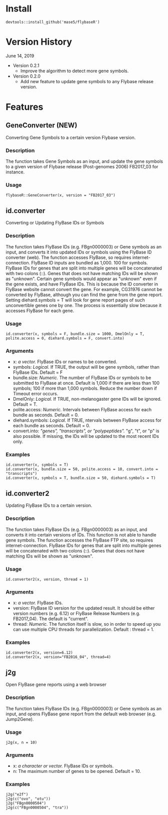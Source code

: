 # Install

```
devtools::install_github('mase5/flybaseR')
```

# Version History

June 14, 2019

* Version 0.2.1
    * Improve the algorithm to detect more gene symbols.
* Version 0.2.0
    * Add new feature to update gene symbols to any Flybase release version.

# Features

## GeneConverter (NEW)
Converting Gene Symbols to a certain version Flybase version.

### Description

The function takes Gene Symbols as an input, and update the gene symbols to a given version of Flybase release (Post-genomes 2006) FB2017_03 for instance.

### Usage
```
flybaseR::GeneConverter(x, version = "FB2017_03")
```

## id.converter
Converting or Updating FlyBase IDs or Symbols

### Description

The function takes FlyBase IDs (e.g. FBgn0000003) or Gene symbols as an input, and converts it into updated IDs or symbols using the FlyBase ID converter (web). The function accesses FlyBase, so requires internet-connection. FlyBase ID inputs are bundled as 1,000. 100 for symbols. FlyBase IDs for genes that are split into multiple genes will be concatenated with two colons (::). Genes that does not have matching IDs will be shown as "unknown". Certain gene symbols would appear as "unknown" even if the gene exists, and have FlyBase IDs. This is because the ID converter in FlyBase website cannot convert the gene. For example, CG31976 cannot be converted by FlyBase, although you can find the gene from the gene report. Setting diehard.symbols = T will look for gene report pages of such unconvertible genes one by one. The process is essentially slow because it accesses FlyBase for each gene.

### Usage
```
id.converter(x, symbols = F, bundle.size = 1000, DmelOnly = T, polite.access = 0, diehard.symbols = F, convert.into)
```

### Arguments

- x: *a vector.* FlyBase IDs or names to be converted.
- symbols: *Logical.* If TRUE, the output will be gene symbols, rather than FlyBase IDs. Default = F
- bundle.size: *Numeric.* The number of FlyBase IDs or symbols to be submitted to FlyBase at once. 
  Default is 1,000 if there are less than 100 symbols; 100 if more than 1,000 symbols. 
  Reduce the number down if Timeout error occurs.
- DmelOnly: *Logical.* If TRUE, non-melanogaster gene IDs will be ignored. Default = T.
- polite.access: *Numeric.* Intervals between FlyBase access for each bundle as seconds. Default = 0.
- diehard.symbols: *Logical.* If TRUE, ntervals between FlyBase access for each bundle as seconds. Default = 0.
- convert.into: *"genes", "transcripts", or "polypeptides".* "g", "t", or "p" is also possible. 
  If missing, the IDs will be updated to the most recent IDs only.


### Examples
```
id.converter(x, symbols = T)
id.converter(x, bundle.size = 50, polite.access = 10, convert.into = "transcripts")
id.converter(x, symbols = T, bundle.size = 50, diehard.symbols = T)
```


## id.converter2
Updating FlyBase IDs to a certain version.

### Description

The function takes FlyBase IDs (e.g. FBgn0000003) as an input, and converts it into certain versions of IDs. This function is not able to handle gene symbols. The function accesses the FlyBase FTP site, so requires internet-connection. FlyBase IDs for genes that are split into multiple genes will be concatenated with two colons (::). Genes that does not have matching IDs will be shown as "unknown".

### Usage
```
id.converter2(x, version, thread = 1)
```

### Arguments

- x: *a vector.* FlyBase IDs.
- version: FlyBase ID version for the updated result. 
  It should be either version numbers (e.g. 6.12) or FlyBase Release Numbers (e.g. FB2017_04). The default is "current".
- thread: *Numeric.* The function itself is slow, so in order to speed up you can use multiple CPU threads for parallelization. 
  Default : thread = 1.


### Examples
```
id.converter2(x, version=6.12)
id.converter2(x, version="FB2016_04", thread=4)
```


## j2g
Open FlyBase gene reports using a web browser

### Description

The function takes FlyBase IDs (e.g. FBgn0000003) or Gene symbols as an input, and opens FlyBase gene report from the default web browser (e.g. Jump2Gene).

### Usage
```
j2g(x, n = 10)
```
### Arguments


- x: *a character or vector.* FlyBase IDs or symbols.
- n: The maximum number of genes to be opened. Default = 10.


### Examples
```
j2g("e2f")
j2g(c("ovo", "otu"))
j2g("FBgn0000504")
j2g(c("FBgn0000504", "tra"))
```
